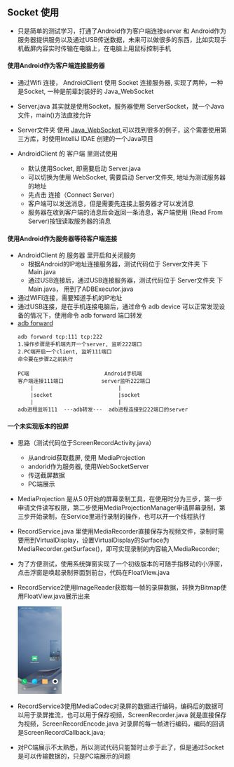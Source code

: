 ## Socket 使用
* 只是简单的测试学习，打通了Android作为客户端连接server 和 Android作为服务器提供服务以及通过USB传送数据，未来可以做很多的东西，比如实现手机截屏内容实时传输在电脑上，在电脑上用鼠标控制手机
#### 使用Android作为客户端连接服务器
* 通过Wifi 连接， AndroidClient 使用 Socket 连接服务器, 实现了两种，一种是Socket, 一种是前辈封装好的 Java_WebSocket
* Server.java 其实就是使用Socket，服务器使用 ServerSocket，就一个Java文件，main()方法直接允许
* Server文件夹 使用 [Java_WebSocket](https://github.com/TooTallNate/Java-WebSocket),可以找到很多的例子，这个需要使用第三方库，时使用IntelliJ IDAE 创建的一个Java项目

* AndroidClient 的 客户端 里测试使用
    * 默认使用Socket, 即需要启动 Server.java
    * 可以切换为使用 WebSocket, 需要启动 Server文件夹, 地址为测试服务器的地址
    * 先点击 连接（Connect Server）
    * 客户端可以发送消息，但是需要先连接上服务器才可以发消息
    * 服务器在收到客户端的消息后会返回一条消息，客户端使用 (Read From Server)按钮读取服务器的消息

#### 使用Android作为服务器等待客户端连接
* AndroidClient 的 服务器 里开启和关闭服务
    * 根据Android的IP地址连接服务器，测试代码位于 Server文件夹 下 Main.java
    * 通过USB连接后，通过USB连接服务器，测试代码位于 Server文件夹 下 Main.java， 用到了ADBExecutor.java
* 通过WIFI连接，需要知道手机的IP地址
* 通过USB连接，是在手机连接电脑后，通过命令 adb device 可以正常发现设备的情况下，使用命令 adb forward 端口转发
* [adb forward ](https://developer.android.com/studio/command-line/adb) 
    ```
    adb forward tcp:111 tcp:222
    1.操作步骤是手机端先开一个server, 监听222端口
    2.PC端开启一个client, 监听111端口
    命令要在步骤2之前执行

    PC端                        Android手机端
   客户端连接111端口            server监听222端口
        |                           |
        |socket                     |socket
        |                           |
    adb进程监听111  ---adb转发---  adb进程连接到222端口的server

    ```

#### 一个未实现版本的投屏
* 思路（测试代码位于ScreenRecordActivity.java）
    * 从android获取截屏, 使用 MediaProjection
    * andorid作为服务器, 使用WebSocketServer
    * 传送截屏数据
    * PC端展示
* MediaProjection 是从5.0开始的屏幕录制工具，在使用时分为三步，第一步申请文件读写权限，第二步使用MediaProjectionManager申请屏幕录制，第三步开始录制，在Service里进行录制的操作，也可以开一个线程执行
* RecordService.java 里使用MediaRecorder直接保存为视频文件，录制时需要用到VirtualDisplay，设置VirtualDisplay的Surface为MediaRecorder.getSurface()，即可实现录制的内容输入MediaRecorder;
* 为了方便测试，使用系统弹窗实现了一个初级版本的可随手指移动的小浮窗，点击浮窗是唤起录制界面到前台，代码在FloatView.java
* RecordService2使用ImageReader获取每一帧的录屏数据，转换为Bitmap使用FloatView.java展示出来

    <img src="img/floatview.png" width="100" height="200" />
* RecordService3使用MediaCodec对录屏的数据进行编码，编码后的数据可以用于录屏推流，也可以用于保存视频，ScreenRecorder.java 就是直接保存为视频，ScreenRecordEncode.java 对录屏的每一帧进行编码，编码的回调是ScreenRecordCallback.java;
* 对PC端展示不太熟悉，所以测试代码只能暂时止步于此了，但是通过Socket是可以传输数据的，只是PC端展示的问题
